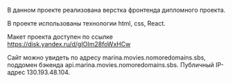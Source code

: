 В данном проекте реализована верстка фронтенда дипломного проекта.

В проекте использованы технологии html, css, React.

Макет проекта доступен по ссылке https://disk.yandex.ru/d/gIOIm28foWxHCw

Сайт можно увидеть по адресу marina.movies.nomoredomains.sbs, поддомен бэкенда api.marina.movies.nomoredomains.sbs.
Публичный IP-адрес 130.193.48.104.